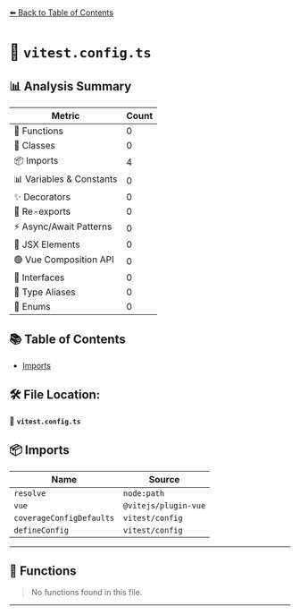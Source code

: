 [⬅️ Back to Table of Contents](index.md)

# 📄 `vitest.config.ts`

## 📊 Analysis Summary

| Metric | Count |
|--------|-------|
| 🔧 Functions | 0 |
| 🧱 Classes | 0 |
| 📦 Imports | 4 |
| 📊 Variables & Constants | 0 |
| ✨ Decorators | 0 |
| 🔄 Re-exports | 0 |
| ⚡ Async/Await Patterns | 0 |
| 💠 JSX Elements | 0 |
| 🟢 Vue Composition API | 0 |
| 📐 Interfaces | 0 |
| 📑 Type Aliases | 0 |
| 🎯 Enums | 0 |

## 📚 Table of Contents

- [Imports](#imports)

## 🛠️ File Location:
📂 **`vitest.config.ts`**

## 📦 Imports

| Name | Source |
|------|--------|
| `resolve` | `node:path` |
| `vue` | `@vitejs/plugin-vue` |
| `coverageConfigDefaults` | `vitest/config` |
| `defineConfig` | `vitest/config` |


---

## 🔧 Functions

> No functions found in this file.


---